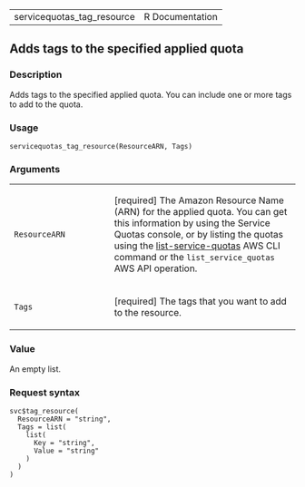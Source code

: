 <table style="width: 100%;">
<tbody>
<tr class="odd">
<td>servicequotas_tag_resource</td>
<td style="text-align: right;">R Documentation</td>
</tr>
</tbody>
</table>

## Adds tags to the specified applied quota

### Description

Adds tags to the specified applied quota. You can include one or more
tags to add to the quota.

### Usage

    servicequotas_tag_resource(ResourceARN, Tags)

### Arguments

<table>
<colgroup>
<col style="width: 35%" />
<col style="width: 65%" />
</colgroup>
<tbody>
<tr class="odd">
<td><code
id="servicequotas_tag_resource_:_ResourceARN">ResourceARN</code></td>
<td><p>[required] The Amazon Resource Name (ARN) for the applied quota.
You can get this information by using the Service Quotas console, or by
listing the quotas using the <a
href="https://docs.aws.amazon.com/cli/latest/reference/service-quotas/list-service-quotas.html">list-service-quotas</a>
AWS CLI command or the <code>list_service_quotas</code> AWS API
operation.</p></td>
</tr>
<tr class="even">
<td><code id="servicequotas_tag_resource_:_Tags">Tags</code></td>
<td><p>[required] The tags that you want to add to the
resource.</p></td>
</tr>
</tbody>
</table>

### Value

An empty list.

### Request syntax

    svc$tag_resource(
      ResourceARN = "string",
      Tags = list(
        list(
          Key = "string",
          Value = "string"
        )
      )
    )
